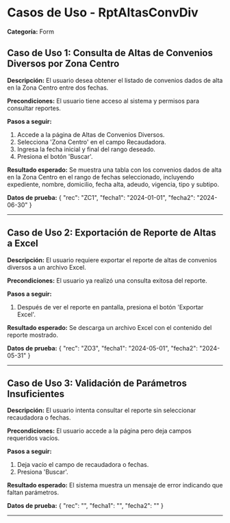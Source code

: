 # Casos de Uso - RptAltasConvDiv

**Categoría:** Form

## Caso de Uso 1: Consulta de Altas de Convenios Diversos por Zona Centro

**Descripción:** El usuario desea obtener el listado de convenios dados de alta en la Zona Centro entre dos fechas.

**Precondiciones:**
El usuario tiene acceso al sistema y permisos para consultar reportes.

**Pasos a seguir:**
1. Accede a la página de Altas de Convenios Diversos.
2. Selecciona 'Zona Centro' en el campo Recaudadora.
3. Ingresa la fecha inicial y final del rango deseado.
4. Presiona el botón 'Buscar'.

**Resultado esperado:**
Se muestra una tabla con los convenios dados de alta en la Zona Centro en el rango de fechas seleccionado, incluyendo expediente, nombre, domicilio, fecha alta, adeudo, vigencia, tipo y subtipo.

**Datos de prueba:**
{ "rec": "ZC1", "fecha1": "2024-01-01", "fecha2": "2024-06-30" }

---

## Caso de Uso 2: Exportación de Reporte de Altas a Excel

**Descripción:** El usuario requiere exportar el reporte de altas de convenios diversos a un archivo Excel.

**Precondiciones:**
El usuario ya realizó una consulta exitosa del reporte.

**Pasos a seguir:**
1. Después de ver el reporte en pantalla, presiona el botón 'Exportar Excel'.

**Resultado esperado:**
Se descarga un archivo Excel con el contenido del reporte mostrado.

**Datos de prueba:**
{ "rec": "ZO3", "fecha1": "2024-05-01", "fecha2": "2024-05-31" }

---

## Caso de Uso 3: Validación de Parámetros Insuficientes

**Descripción:** El usuario intenta consultar el reporte sin seleccionar recaudadora o fechas.

**Precondiciones:**
El usuario accede a la página pero deja campos requeridos vacíos.

**Pasos a seguir:**
1. Deja vacío el campo de recaudadora o fechas.
2. Presiona 'Buscar'.

**Resultado esperado:**
El sistema muestra un mensaje de error indicando que faltan parámetros.

**Datos de prueba:**
{ "rec": "", "fecha1": "", "fecha2": "" }

---

